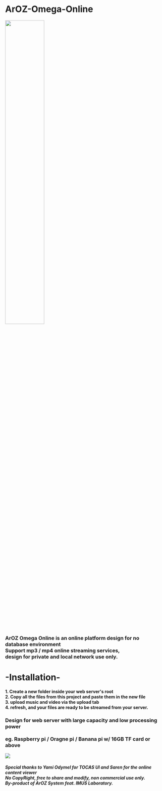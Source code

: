 # ArOZ-Omega-Online<br>
<img src="https://raw.githubusercontent.com/tobychui/ArOZ-Omega-Online/master/image/Banner.png" style="width: 50%"><br>
<h3>
ArOZ Omega Online is an online platform design for no database environment<br>
Support mp3 / mp4 online streaming services,<br>
design for private and local network use only.<br>
</h3>
<h1> -Installation- </h1>
<h4>
1. Create a new folder inside your web server's root <br>
2. Copy all the files from this project and paste them in the new file<br>
3. upload music and video via the upload tab<br>
4. refresh, and your files are ready to be streamed from your server.<br>
</h4>
<h3>
Design for web server with large capacity and low processing power<br><br>
eg. Raspberry pi / Oragne pi / Banana pi w/ 16GB TF card or above<br>
</h3>
<img src="https://raw.githubusercontent.com/tobychui/ArOZ-Omega-Online/master/image/ArOZ%20Online%20Preview.png">
<h5>
Special thanks to Yami Odymel for TOCAS UI and Saren for the online content viewer<br>
No CopyRight, free to share and modify, non commercial use only.<br>
By-product of ArOZ System feat. IMUS Laboratory.<br>
</h5>
